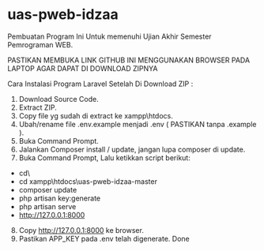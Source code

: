 # uas-pweb-idzaa
Pembuatan Program Ini Untuk memenuhi Ujian Akhir Semester Pemrograman WEB.

PASTIKAN MEMBUKA LINK GITHUB INI MENGGUNAKAN BROWSER PADA LAPTOP
AGAR DAPAT DI DOWNLOAD ZIPNYA

Cara Instalasi Program Laravel Setelah Di Download ZIP :

1. Download Source Code.
2. Extract ZIP.
3. Copy file yg sudah di extract ke xampp\htdocs.
4. Ubah/rename file .env.example menjadi .env ( PASTIKAN tanpa .example ).
5. Buka Command Prompt.
6. Jalankan Composer install / update, jangan lupa composer di update.
7. Buka Command Prompt, Lalu ketikkan script berikut:

- cd\
- cd xampp\htdocs\uas-pweb-idzaa-master
- composer update
- php artisan key:generate
- php artisan serve
- http://127.0.0.1:8000

8. Copy http://127.0.0.1:8000 ke browser.
9. Pastikan APP_KEY pada .env telah digenerate.
Done
